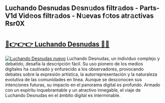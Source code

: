 ## Luchando Desnudas D𝚎sn𝚞dos filtr𝚊dos - Parts-V1d Vid𝚎os filtr𝚊dos - N𝚞evas f𝚘tos atr𝚊ctivas Rsr0X

# <h2><a href="http://mb1cf8.tromn.icu/?c=Luchando+Desnudas">🔗👉👉👉 Luchando Desnudas 🔗🔗</a></h2>

[![Luchando Desnudas nuevo](https://i.imgur.com/pEAQMta.gif)](http://mb1cf8.tromn.icu/?c=Luchando+Desnudas)
Luchando Desnudas, un individuo complejo y debatido, desafía la descripción fácil. Su uso pionero de los medios digitales ha cautivado y enfurecido a los observadores, provocando debates sobre la expresión artística, la autorrepresentación y la naturaleza evolutiva de las comunidades en línea. Aunque se desconocen sus intenciones futuras, su impacto en el panorama digital es profundo. Armado con un espíritu inquebrantable y un atractivo innegable, el viaje de Luchando Desnudas en el ámbito digital es interminable.
